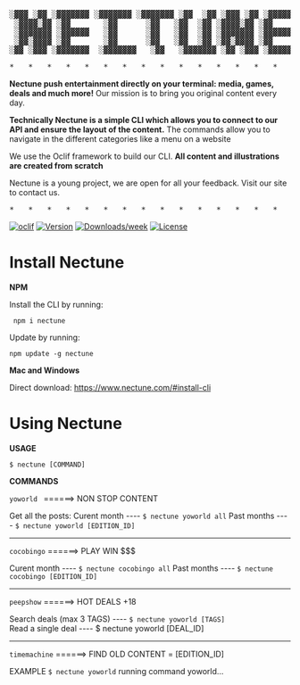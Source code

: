 
<pre>
░▓▓▓ ░▓▓ ░▓▓▓▓▓▓▓ ░▓▓▓▓▓▓▓ ░▓▓▓▓▓▓▓ ░▓▓  ░▓▓ ░▓▓▓ ░▓▓ ░▓▓▓▓▓▓▓
 ░▓▓▓▓░▓▓ ░▓▓       ░▓▓      ░▓▓   ░▓▓  ░▓▓ ░▓▓▓▓░▓▓ ░▓▓      
 ░▓▓▓▓▓▓▓ ░▓▓▓▓▓▓   ░▓▓      ░▓▓   ░▓▓  ░▓▓ ░▓▓▓▓▓▓▓ ░▓▓▓▓▓▓▓ 
 ░▓▓░▓▓▓▓ ░▓▓       ░▓▓      ░▓▓   ░▓▓  ░▓▓ ░▓▓░▓▓▓▓ ░▓▓      
░▓▓ ░▓▓▓ ░▓▓▓▓▓▓▓  ░▓▓▓▓▓▓▓   ░▓▓   ░▓▓▓▓▓▓▓ ░▓▓ ░▓▓▓ ░▓▓▓▓▓▓▓
</pre>

<pre>*   *   *   *   *   *   *   *   *   *   *   *   *   *   *   *   *</pre>
**Nectune push entertainment directly on your terminal: media, games, deals and much more!** 
Our mission is to bring you original content every day.

**Technically Nectune is a simple CLI which allows you to connect to our API and ensure the layout of the content.**
The commands allow you to navigate in the different categories like a menu on a website

We use the Oclif framework to build our CLI.
**All content and illustrations are created from scratch**

Nectune is a young project, we are open for all your feedback. Visit our site to contact us.
<pre>*   *   *   *   *   *   *   *   *   *   *   *   *   *   *   *   *</pre>


[![oclif](https://img.shields.io/badge/cli-oclif-brightgreen.svg)](https://oclif.io)
[![Version](https://img.shields.io/npm/v/nectune.svg)](https://npmjs.org/package/nectune)
[![Downloads/week](https://img.shields.io/npm/dw/nectune.svg)](https://npmjs.org/package/nectune)
[![License](https://img.shields.io/npm/l/nectune.svg)](https://github.com/davdevdesign/nectune/blob/master/package.json)


# Install Nectune

**NPM**

Install the CLI by running:
```
 npm i nectune
```

Update by running:
```
npm update -g nectune
```

**Mac and Windows**

Direct download:
https://www.nectune.com/#install-cli




# Using Nectune


**USAGE**
```
$ nectune [COMMAND]
```

**COMMANDS**

```yoworld ```     ======>      NON STOP CONTENT

Get all the posts:
Curent month  ----  ```$ nectune yoworld all```
Past months ----  ```$ nectune yoworld [EDITION_ID]```

*     *     *     *     *     *     *

```cocobingo```   ======>      PLAY WIN $$$

Curent month  ----  ```$ nectune cocobingo all```
Past months ----  ```$ nectune cocobingo [EDITION_ID] ```

*     *     *     *     *     *     *

```peepshow```     ======>      HOT DEALS +18

Search deals (max 3 TAGS)   ----  ```$ nectune yoworld [TAGS]```    
Read a single deal        ----  $ nectune yoworld [DEAL_ID] 


*     *     *     *     *     *     *


```timemachine```  ======>      FIND OLD CONTENT = [EDITION_ID]


EXAMPLE
```$ nectune yoworld```
running command yoworld...


